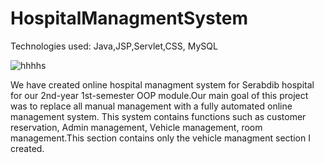 # HospitalManagmentSystem

Technologies used: Java,JSP,Servlet,CSS, MySQL

![hhhhs](https://user-images.githubusercontent.com/81189012/150912239-4c45efa1-5567-47d9-9380-e6b1341e73a7.jpeg)


We have created online hospital managment system for Serabdib hospital for our 2nd-year 1st-semester OOP module.Our main goal of this project was to replace all manual management with a fully automated online management system. This system contains functions such as customer reservation, Admin management, Vehicle management, room management.This section contains only the vehicle managment section I created.


